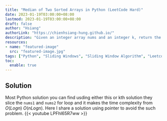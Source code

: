 ```yaml
---
title: "Median of Two Sorted Arrays in Python (LeetCode Hard)"
date: 2023-01-19T03:00:00+08:00
lastmod: 2023-01-19T03:00:00+08:00
draft: false
author: "Hsiang"
authorLink: "https://chienhsiang-hung.github.io/"
description: "Given an integer array nums and an integer k, return the number of good subarrays of nums."
resources:
- name: "featured-image"
  src: "featured-image.jpg"
tags: ["Python", "Sliding Windows", "Sliding Window Algorithm", "Leetcode", "Leetcode Medium"]
toc:
  enable: true
---
```

## Solution
Most Python solution you can find usding either this or kth solution they slice the `nums1` and `nums2` for loop and it makes the time complexity from $O(Log n)$ $O(n Log n)$. Here I share a solution using pointer to avoid the such problem.
{{< youtube LPFhl65R7ww >}}